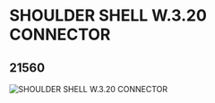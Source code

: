 # SHOULDER SHELL W.3.20 CONNECTOR
## 21560
![SHOULDER SHELL W.3.20 CONNECTOR](https://lc-www-live-s.legocdn.com/media/bricks/5/2/6121442.jpg)